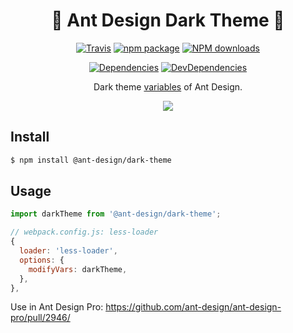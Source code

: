 <h1 align="center">🌚 Ant Design Dark Theme 🌚</h1>

<div align="center">

[![Travis](https://img.shields.io/travis/ant-design/ant-design-dark-theme/master.svg?style=flat-square)](https://travis-ci.org/ant-design/ant-design-dark-theme)
[![npm package](https://img.shields.io/npm/v/@ant-design/dark-theme.svg?style=flat-square)](https://www.npmjs.org/package/@ant-design/dark-theme)
[![NPM downloads](http://img.shields.io/npm/dm/@ant-design/dark-theme.svg?style=flat-square)](http://npmjs.com/@ant-design/dark-theme)

[![Dependencies](https://img.shields.io/david/ant-design/ant-design-dark-theme.svg?style=flat-square)](https://david-dm.org/ant-design/ant-design-dark-theme)
[![DevDependencies](https://img.shields.io/david/dev/ant-design/ant-design-dark-theme.svg?style=flat-square)](https://david-dm.org/ant-design/ant-design-dark-theme?type=dev)

Dark theme [variables](https://github.com/ant-design/ant-design-dark-theme/blob/master/index.ts) of Ant Design.

![](https://user-images.githubusercontent.com/8468372/49068242-29b0c400-f261-11e8-9ade-02f9716b06b9.png)

</div>

## Install

```bash
$ npm install @ant-design/dark-theme
```

## Usage

```js
import darkTheme from '@ant-design/dark-theme';

// webpack.config.js: less-loader
{
  loader: 'less-loader',
  options: {
    modifyVars: darkTheme,
  },
},
```

Use in Ant Design Pro: https://github.com/ant-design/ant-design-pro/pull/2946/
